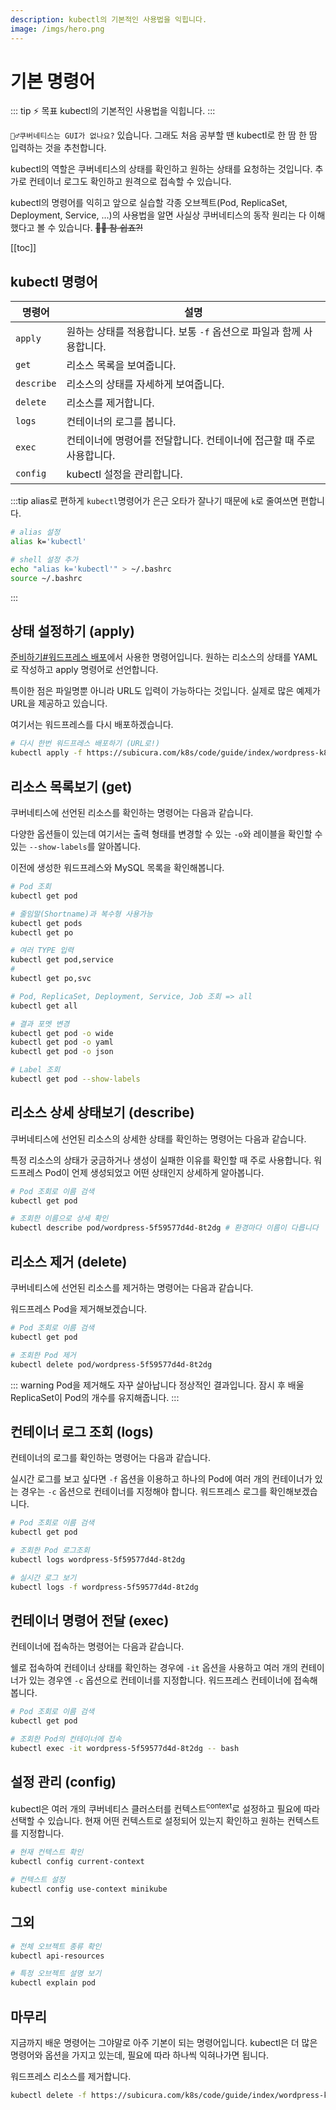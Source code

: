 ```yaml
---
description: kubectl의 기본적인 사용법을 익힙니다.
image: /imgs/hero.png
---
```


# 기본 명령어

::: tip ⚡️ 목표
kubectl의 기본적인 사용법을 익힙니다.
:::

`🙋‍♂️쿠버네티스는 GUI가 없나요?` 있습니다. 그래도 처음 공부할 땐 kubectl로 한 땀 한 땀 입력하는 것을 추천합니다.

kubectl의 역할은 쿠버네티스의 상태를 확인하고 원하는 상태를 요청하는 것입니다. 추가로 컨테이너 로그도 확인하고 원격으로 접속할 수 있습니다.

kubectl의 명령어를 익히고 앞으로 실습할 각종 오브젝트(Pod, ReplicaSet, Deployment, Service, ...)의 사용법을 알면 사실상 쿠버네티스의 동작 원리는 다 이해했다고 볼 수 있습니다. ~~👨‍🎨 참 쉽죠?!~~

[[toc]]

## kubectl 명령어

| 명령어     | 설명                                                                  |
| ---------- | --------------------------------------------------------------------- |
| `apply`    | 원하는 상태를 적용합니다. 보통 `-f` 옵션으로 파일과 함께 사용합니다.  |
| `get`      | 리소스 목록을 보여줍니다.                                             |
| `describe` | 리소스의 상태를 자세하게 보여줍니다.                                  |
| `delete`   | 리소스를 제거합니다.                                                  |
| `logs`     | 컨테이너의 로그를 봅니다.                                             |
| `exec`     | 컨테이너에 명령어를 전달합니다. 컨테이너에 접근할 때 주로 사용합니다. |
| `config`   | kubectl 설정을 관리합니다.                                            |

:::tip alias로 편하게
`kubectl`명령어가 은근 오타가 잘나기 때문에 `k`로 줄여쓰면 편합니다.

```sh
# alias 설정
alias k='kubectl'

# shell 설정 추가
echo "alias k='kubectl'" > ~/.bashrc
source ~/.bashrc
```

:::

## 상태 설정하기 (apply)

[준비하기#워드프레스 배포](./#워드프레스-배포)에서 사용한 명령어입니다. 원하는 리소스의 상태를 YAML로 작성하고 apply 명령어로 선언합니다.

<usage text="kubectl apply -f [파일명 또는 URL]" />

특이한 점은 파일명뿐 아니라 URL도 입력이 가능하다는 것입니다. 실제로 많은 예제가 URL을 제공하고 있습니다.

여기서는 워드프레스를 다시 배포하겠습니다.

```sh
# 다시 한번 워드프레스 배포하기 (URL로!)
kubectl apply -f https://subicura.com/k8s/code/guide/index/wordpress-k8s.yml
```

## 리소스 목록보기 (get)

쿠버네티스에 선언된 리소스를 확인하는 명령어는 다음과 같습니다.

<usage text="kubectl get [TYPE]" />

다양한 옵션들이 있는데 여기서는 출력 형태를 변경할 수 있는 `-o`와 레이블을 확인할 수 있는 `--show-labels`를 알아봅니다.

이전에 생성한 워드프레스와 MySQL 목록을 확인해봅니다.

```sh
# Pod 조회
kubectl get pod

# 줄임말(Shortname)과 복수형 사용가능
kubectl get pods
kubectl get po

# 여러 TYPE 입력
kubectl get pod,service
#
kubectl get po,svc

# Pod, ReplicaSet, Deployment, Service, Job 조회 => all
kubectl get all

# 결과 포멧 변경
kubectl get pod -o wide
kubectl get pod -o yaml
kubectl get pod -o json

# Label 조회
kubectl get pod --show-labels
```

## 리소스 상세 상태보기 (describe)

쿠버네티스에 선언된 리소스의 상세한 상태를 확인하는 명령어는 다음과 같습니다.

<usage text="kubectl describe [TYPE]/[NAME] 또는 [TYPE] [NAME]" />

특정 리소스의 상태가 궁금하거나 생성이 실패한 이유를 확인할 때 주로 사용합니다. 워드프레스 Pod이 언제 생성되었고 어떤 상태인지 상세하게 알아봅니다.

```sh
# Pod 조회로 이름 검색
kubectl get pod

# 조회한 이름으로 상세 확인
kubectl describe pod/wordpress-5f59577d4d-8t2dg # 환경마다 이름이 다릅니다
```

## 리소스 제거 (delete)

쿠버네티스에 선언된 리소스를 제거하는 명령어는 다음과 같습니다.

<usage text="kubectl delete [TYPE]/[NAME] 또는 [TYPE] [NAME]" />

워드프레스 Pod을 제거해보겠습니다.

```sh
# Pod 조회로 이름 검색
kubectl get pod

# 조회한 Pod 제거
kubectl delete pod/wordpress-5f59577d4d-8t2dg
```

::: warning Pod을 제거해도 자꾸 살아납니다
정상적인 결과입니다. 잠시 후 배울 ReplicaSet이 Pod의 개수를 유지해줍니다.
:::

## 컨테이너 로그 조회 (logs)

컨테이너의 로그를 확인하는 명령어는 다음과 같습니다.

<usage text="kubectl logs [POD_NAME]" />

실시간 로그를 보고 싶다면 `-f` 옵션을 이용하고 하나의 Pod에 여러 개의 컨테이너가 있는 경우는 `-c` 옵션으로 컨테이너를 지정해야 합니다. 워드프레스 로그를 확인해보겠습니다.

```sh
# Pod 조회로 이름 검색
kubectl get pod

# 조회한 Pod 로그조회
kubectl logs wordpress-5f59577d4d-8t2dg

# 실시간 로그 보기
kubectl logs -f wordpress-5f59577d4d-8t2dg
```

## 컨테이너 명령어 전달 (exec)

컨테이너에 접속하는 명령어는 다음과 같습니다.

<usage text="kubectl exec [-it] [POD_NAME] -- [COMMADN]" />

쉘로 접속하여 컨테이너 상태를 확인하는 경우에 `-it` 옵션을 사용하고 여러 개의 컨테이너가 있는 경우엔 `-c` 옵션으로 컨테이너를 지정합니다. 워드프레스 컨테이너에 접속해봅니다.

```sh
# Pod 조회로 이름 검색
kubectl get pod

# 조회한 Pod의 컨테이너에 접속
kubectl exec -it wordpress-5f59577d4d-8t2dg -- bash
```

## 설정 관리 (config)

kubectl은 여러 개의 쿠버네티스 클러스터를 컨텍스트<sup>context</sup>로 설정하고 필요에 따라 선택할 수 있습니다. 현재 어떤 컨텍스트로 설정되어 있는지 확인하고 원하는 컨텍스트를 지정합니다.

```sh
# 현재 컨텍스트 확인
kubectl config current-context

# 컨텍스트 설정
kubectl config use-context minikube
```

## 그외

```sh
# 전체 오브젝트 종류 확인
kubectl api-resources

# 특정 오브젝트 설명 보기
kubectl explain pod
```

## 마무리

지금까지 배운 명령어는 그야말로 아주 기본이 되는 명령어입니다. kubectl은 더 많은 명령어와 옵션을 가지고 있는데, 필요에 따라 하나씩 익혀나가면 됩니다.

워드프레스 리소스를 제거합니다.

```sh
kubectl delete -f https://subicura.com/k8s/code/guide/index/wordpress-k8s.yml
```
